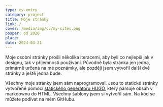 ```yaml
---
type: cv-entry
category: project
title: Moje stránky
link: /
cover: /media/img/cv/my-sites.png
posper: od 2020
place: 
date: 2024-03-21
---
```

Moje osobní stránky prošli několika iteracemi, aby byli co nejlepší jak v designu, tak v příjemnosti používání. Původně byla stránka jen jedna, primárně určená na mé poznámky, ale později jsem vytvořil další dvě stránky a ještě jedna bude.

Všechny moje stránky jsem sám naprogramoval. Jsou to statické stránky vytvořené pomocí [statického generátoru HUGO](https://gohugo.io/), který parsuje obsah v markdownu do HTML. Všechny šablony jsem si vytvořil sám. Na kód se můžete podívat na mém GitHubu.